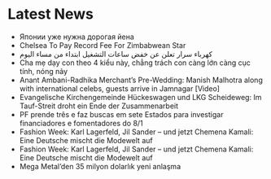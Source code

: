 # Latest News
-  Японии уже нужна дорогая йена
-  Chelsea To Pay Record Fee For Zimbabwean Star
-  كهرباء سرار تعلن عن خفض ساعات التشغيل ابتداء من مساء اليوم
-  Cha mẹ dạy con theo 4 kiểu này, chẳng trách con càng lớn càng cục tính, nóng nảy
-  Anant Ambani-Radhika Merchant’s Pre-Wedding: Manish Malhotra along with international celebs, guests arrive in Jamnagar [Video]
-  Evangelische Kirchengemeinde Hückeswagen und LKG Scheideweg: Im Tauf-Streit droht ein Ende der Zusammenarbeit
-  PF prende três e faz buscas em sete Estados para investigar financiadores e fomentadores do 8/1
-  Fashion Week: Karl Lagerfeld, Jil Sander – und jetzt Chemena Kamali: Eine Deutsche mischt die Modewelt auf
-  Fashion Week: Karl Lagerfeld, Jil Sander – und jetzt Chemena Kamali: Eine Deutsche mischt die Modewelt auf
-  Mega Metal’den 35 milyon dolarlık yeni anlaşma
